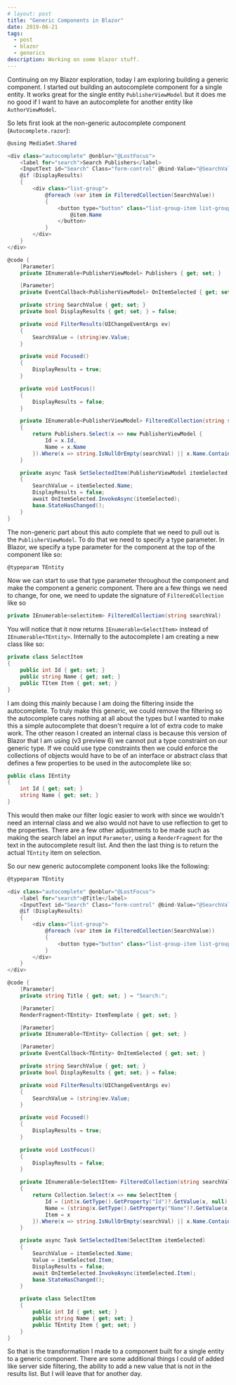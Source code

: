 ```yaml
---
# layout: post
title: "Generic Components in Blazor"
date: 2019-06-21
tags:
  - post
  - blazor
  - generics
description: Working on some blazor stuff.
---
```

Continuing on my Blazor exploration, today I am exploring building a generic component.  I started out building an autocomplete component for a single entity.  It works great for the single entity `PublisherViewModel` but it does me no good if I want to have an autocomplete for another entity like `AuthorViewModel`.

So lets first look at the non-generic autocomplete component (`Autocomplete.razor`):
```csharp
@using MediaSet.Shared

<div class="autocomplete" @onblur="@LostFocus">
    <label for="search">Search Publishers</label>
    <InputText id="Search" Class="form-control" @bind-Value="@SearchValue" @oninput="@FilterResults" @onfocus="@Focused" />
    @if (DisplayResults)
    {
        <div class="list-group">
            @foreach (var item in FilteredCollection(SearchValue))
            {
                <button type="button" class="list-group-item list-group-item-action" @onclick="@(async (e) => await SetSelectedItem(item))">
                    @item.Name
                </button>
            }
        </div>
    }
</div>

@code {
    [Parameter]
    private IEnumerable<PublisherViewModel> Publishers { get; set; }

    [Parameter]
    private EventCallback<PublisherViewModel> OnItemSelected { get; set; }

    private string SearchValue { get; set; }
    private bool DisplayResults { get; set; } = false;

    private void FilterResults(UIChangeEventArgs ev)
    {
        SearchValue = (string)ev.Value;
    }

    private void Focused()
    {
        DisplayResults = true;
    }

    private void LostFocus()
    {
        DisplayResults = false;
    }

    private IEnumerable<PublisherViewModel> FilteredCollection(string searchVal)
    {
        return Publishers.Select(x => new PublisherViewModel {
            Id = x.Id,
            Name = x.Name
        }).Where(x => string.IsNullOrEmpty(searchVal) || x.Name.Contains(searchVal));
    }

    private async Task SetSelectedItem(PublisherViewModel itemSelected)
    {
        SearchValue = itemSelected.Name;
        DisplayResults = false;
        await OnItemSelected.InvokeAsync(itemSelected);
        base.StateHasChanged();
    }
}
```

The non-generic part about this auto complete that we need to pull out is the `PublisherViewModel`.  To do that we need to specify a type parameter.  In Blazor, we specify a type parameter for the component at the top of the component like so:

```csharp
@typeparam TEntity
```

Now we can start to use that type parameter throughout the component and make the component a generic component.
There are a few things we need to change, for one, we need to update the signature of `FilteredCollection` like so

```csharp
private IEnumerable<selectitem> FilteredCollection(string searchVal)
```

You will notice that it now returns `IEnumerable<SelectItem>` instead of `IEnumerable<TEntity>`. Internally to the autocomplete I am creating a new class like so:

```csharp
private class SelectItem
{
    public int Id { get; set; }
    public string Name { get; set; }
    public TItem Item { get; set; }
}
```

I am doing this mainly because I am doing the filtering inside the autocomplete. To truly make this generic, we could remove the filtering so the autocomplete cares nothing at all about the types but I wanted to make this a simple autocomplete that doesn't require a lot of extra code to make work. The other reason I created an internal class is because this version of Blazor that I am using (v3 preview 6) we cannot put a type constraint on our generic type. If we could use type constraints then we could enforce the collections of objects would have to be of an interface or abstract class that defines a few properties to be used in the autocomplete like so:

```csharp
public class IEntity
{
    int Id { get; set; }
    string Name { get; set; }
}
```

This would then make our filter logic easier to work with since we wouldn't need an internal class and we also would not have to use reflection to get to the properties.  There are a few other adjustments to be made such as making the search label an input `Parameter`, using a `RenderFragment` for the text in the autocomplete result list.  And then the last thing is to return the actual `TEntity` item on selection.

So our new generic autocomplete component looks like the following:

```csharp
@typeparam TEntity

<div class="autocomplete" @onblur="@LostFocus">
    <label for="search">@Title</label>
    <InputText id="Search" Class="form-control" @bind-Value="@SearchValue" @oninput="@FilterResults" @onfocus="@Focused" />
    @if (DisplayResults)
    {
        <div class="list-group">
            @foreach (var item in FilteredCollection(SearchValue))
            {
                <button type="button" class="list-group-item list-group-item-action" @onclick="@(async (e) => await SetSelectedItem(item))">@ItemTemplate(item.Item)</button>
            }
        </div>
    }
</div>

@code {
    [Parameter]
    private string Title { get; set; } = "Search:";

    [Parameter]
    RenderFragment<TEntity> ItemTemplate { get; set; }

    [Parameter]
    private IEnumerable<TEntity> Collection { get; set; }

    [Parameter]
    private EventCallback<TEntity> OnItemSelected { get; set; }

    private string SearchValue { get; set; }
    private bool DisplayResults { get; set; } = false;

    private void FilterResults(UIChangeEventArgs ev)
    {
        SearchValue = (string)ev.Value;
    }

    private void Focused()
    {
        DisplayResults = true;
    }

    private void LostFocus()
    {
        DisplayResults = false;
    }

    private IEnumerable<SelectItem> FilteredCollection(string searchVal)
    {
        return Collection.Select(x => new SelectItem {
            Id = (int)x.GetType().GetProperty("Id")?.GetValue(x, null),
            Name = (string)x.GetType().GetProperty("Name")?.GetValue(x, null),
            Item = x
        }).Where(x => string.IsNullOrEmpty(searchVal) || x.Name.Contains(searchVal));
    }

    private async Task SetSelectedItem(SelectItem itemSelected)
    {
        SearchValue = itemSelected.Name;
        Value = itemSelected.Item;
        DisplayResults = false;
        await OnItemSelected.InvokeAsync(itemSelected.Item);
        base.StateHasChanged();
    }

    private class SelectItem
    {
        public int Id { get; set; }
        public string Name { get; set; }
        public TEntity Item { get; set; }
    }
}
```

So that is the transformation I made to a component built for a single entity to a generic component.  There are some additional things I could of added like server side filtering, the ability to add a new value that is not in the results list.  But I will leave that for another day.
